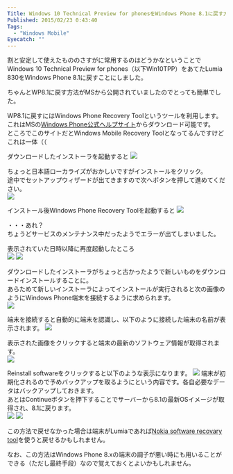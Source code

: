 ```yaml
---
Title: Windows 10 Technical Preview for phonesをWindows Phone 8.1に戻す方法
Published: 2015/02/23 0:43:40
Tags:
  - "Windows Mobile"
Eyecatch: ""
---
```

割と安定して使えたもののさすがに常用するのはどうかなということでWindows 10 Technical Preview for phones（以下Win10TPP）をあてたLumia 830をWindows Phone 8.1に戻すことにしました。  

ちゃんとWP8.1に戻す方法がMSから公開されていましたのでとっても簡単でした。



WP8.1に戻すにはWindows Phone Recovery Toolというツールを利用します。  
これはMSの[Windows Phone公式ヘルプサイト](http://www.windowsphone.com/ja-jp/how-to/wp8/phones-and-hardware/recover-my-phone)からダウンロード可能です。  
ところでこのサイトだとWindows Mobile Recovery Toolとなってるんですけどこれは一体（（  
<?# EmbedLink "http://www.windowsphone.com/ja-jp/how-to/wp8/phones-and-hardware/recover-my-phone" /?>

ダウンロードしたインストーラを起動すると
![](20150223002934.png) 

ちょっと日本語ローカライズがおかしいですがインストールをクリック。  
途中でセットアップウィザードが出てきますので次へボタンを押して進めてください。  
![](20150223003031.png) 

インストール後Windows Phone Recovery Toolを起動すると
![](20150223003111.png) 

・・・あれ？  
ちょうどサービスのメンテナンス中だったようでエラーが出てしまいました。  

表示されていた日時以降に再度起動したところ  
![](20150223003217.png) 
![](20150223003232.png) 

ダウンロードしたインストーラがちょっと古かったようで新しいものをダウンロードインストールすることに。  
あらためて新しいインストーラによってインストールが実行されると次の画像のようにWindows Phone端末を接続するように求められます。  
![](20150223003321.png) 

端末を接続すると自動的に端末を認識し、以下のように接続した端末の名前が表示されます。
![](20150223003422.png) 

表示された画像をクリックすると端末の最新のソフトウェア情報が取得されます。  
![](20150223003532.png)

Reinstall softwareをクリックすると以下のような表示になります。
![](20150223003658.png) 
端末が初期化されるので予めバックアップを取るようにという内容です。各自必要なデータはバックアップしておきます。   
あとはContinueボタンを押下することでサーバーから8.1の最新OSイメージが取得され、8.1に戻ります。  
![](20150223003758.png) 
![](20150223003807.png) 


この方法で戻せなかった場合は端末がLumiaであれば[Nokia software recovary tool](http://go.microsoft.com/fwlink/?LinkID=525568)を使うと戻せるかもしれません。   

なお、この方法はWindows Phone 8.xの端末の調子が悪い時にも用いることができる（ただし最終手段）なので覚えておくとよいかもしれません。